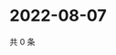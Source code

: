 # 2022-08-07

共 0 条

<!-- BEGIN WEIBO -->
<!-- 最后更新时间 Sun Aug 07 2022 23:01:02 GMT+0800 (China Standard Time) -->

<!-- END WEIBO -->

